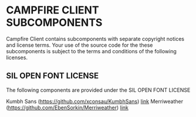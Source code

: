 # CAMPFIRE CLIENT SUBCOMPONENTS

Campfire Client contains subcomponents with separate copyright
notices and license terms. Your use of the source code for the these
subcomponents is subject to the terms and conditions of the following
licenses.


## SIL OPEN FONT LICENSE

The following components are provided under the SIL OPEN FONT LICENSE

Kumbh Sans (https://github.com/xconsau/KumbhSans) [link](./docs/licenses/LICENSE-kumbhsans.txt)
Merriweather (https://github.com/EbenSorkin/Merriweather) [link](./docs/licenses/LICENSE-merriweather.txt)
